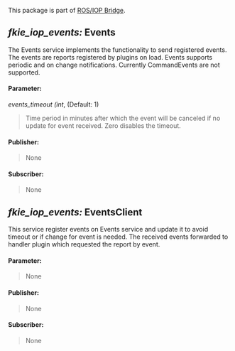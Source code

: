 This package is part of [ROS/IOP Bridge](https://github.com/fkie/iop_core/blob/master/README.md).


## _fkie_iop_events:_ Events

The Events service implements the functionality to send registered events. The events are reports registered by plugins on load. Events supports periodic and on change notifications. Currently CommandEvents are not supported.

#### Parameter:

_events_timeout (int_, (Default: 1)

> Time period in minutes after which the event will be canceled if no update for event received. Zero disables the timeout.

#### Publisher:

> None

#### Subscriber:

> None

## _fkie_iop_events:_ EventsClient

This service register events on Events service and update it to avoid timeout or if change for event is needed. The received events forwarded to handler plugin which requested the report by event.

#### Parameter:

> None

#### Publisher:

> None

#### Subscriber:

> None
